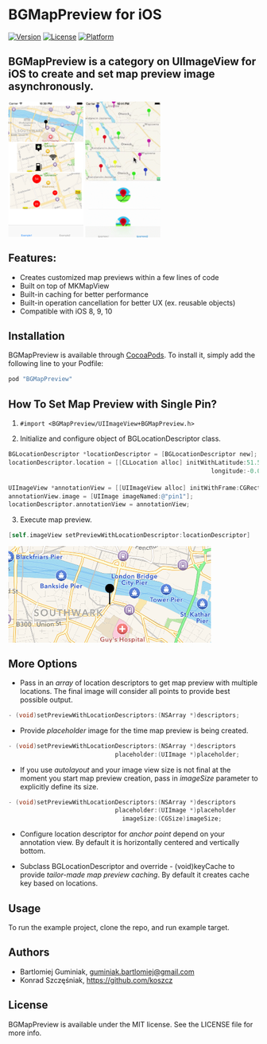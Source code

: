 # BGMapPreview for iOS

[![Version](https://img.shields.io/cocoapods/v/BGMapPreview.svg?style=flat)](http://cocoapods.org/pods/BGMapPreview)
[![License](https://img.shields.io/cocoapods/l/BGMapPreview.svg?style=flat)](http://cocoapods.org/pods/BGMapPreview)
[![Platform](https://img.shields.io/cocoapods/p/BGMapPreview.svg?style=flat)](http://cocoapods.org/pods/BGMapPreview)

## BGMapPreview is a category on UIImageView for iOS to create and set map preview image asynchronously.

<img src = "Images/Example_1.png" width="30%" height="30%" align="middle"/>
<img src = "Images/Example_2.gif" width="30%" height="30%" align="middle"/>


## Features:
* Creates customized map previews within a few lines of code
* Built on top of MKMapView
* Built-in caching for better performance
* Built-in operation cancellation for better UX (ex. reusable objects)
* Compatible with iOS 8, 9, 10

## Installation

BGMapPreview is available through [CocoaPods](http://cocoapods.org). To install
it, simply add the following line to your Podfile:

```ruby
pod "BGMapPreview"
```

## How To Set Map Preview with Single Pin?

1) ``` #import <BGMapPreview/UIImageView+BGMapPreview.h> ```

2) Initialize and configure object of BGLocationDescriptor class.
```objective-c
BGLocationDescriptor *locationDescriptor = [BGLocationDescriptor new];
locationDescriptor.location = [[CLLocation alloc] initWithLatitude:51.5057879f 
                                                         longitude:-0.0887631f];

UIImageView *annotationView = [[UIImageView alloc] initWithFrame:CGRectMake(0, 0, 32.f, 32.f)];
annotationView.image = [UIImage imageNamed:@"pin1"];
locationDescriptor.annotationView = annotationView;
``` 

3) Execute map preview.
```objective-c
[self.imageView setPreviewWithLocationDescriptor:locationDescriptor]
```
<img src = "Images/mapPreviewExample1.png" align="middle"/>

## More Options

* Pass in an *array* of location descriptors to get map preview with multiple locations. The final image will consider all points to provide best possible output.
```objective-c
- (void)setPreviewWithLocationDescriptors:(NSArray *)descriptors;
```

* Provide *placeholder* image for the time map preview is being created.
```objective-c
- (void)setPreviewWithLocationDescriptors:(NSArray *)descriptors
                              placeholder:(UIImage *)placeholder;
```
* If you use *autolayout* and your image view size is not final at the moment you start map preview creation, pass in *imageSize* parameter to explicitly define its size.
```objective-c
- (void)setPreviewWithLocationDescriptors:(NSArray *)descriptors
                              placeholder:(UIImage *)placeholder
                                imageSize:(CGSize)imageSize;
```
* Configure location descriptor for *anchor point* depend on your annotation view. By default it is horizontally centered and vertically bottom.

* Subclass BGLocationDescriptor and override - (void)keyCache to provide *tailor-made map preview caching*. By default it creates cache key based on locations.

## Usage

To run the example project, clone the repo, and run example target.


## Authors

* Bartlomiej Guminiak, guminiak.bartlomiej@gmail.com
* Konrad Szczęśniak, https://github.com/koszcz

## License

BGMapPreview is available under the MIT license. See the LICENSE file for more info.
